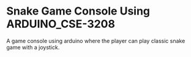# Snake Game Console Using ARDUINO_CSE-3208
 A game console using arduino where the player can play classic snake game with a joystick.
